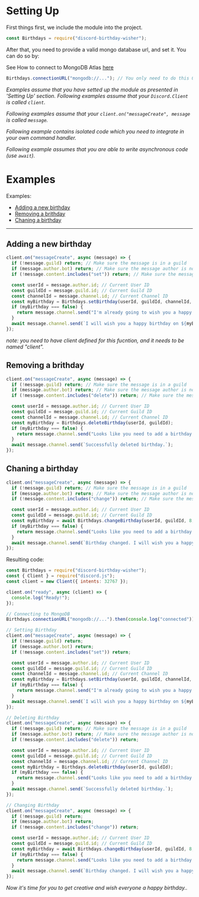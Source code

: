 # Setting Up

First things first, we include the module into the project.

```js
const Birthdays = require("discord-birthday-wisher");
```

After that, you need to provide a valid mongo database url, and set it. You can do so by:

See How to connect to MongoDB Atlas [here](https://studio3t.com/knowledge-base/articles/connect-to-mongodb-atlas/)

```js
Birthdays.connectionURL("mongodb://..."); // You only need to do this ONCE per process.
```

_Examples assume that you have setted up the module as presented in 'Setting Up' section._
_Following examples assume that your `Discord.Client` is called `client`._

_Following examples assume that your `client.on("messageCreate", message` is called `message`._

_Following example contains isolated code which you need to integrate in your own command handler._

_Following example assumes that you are able to write asynchronous code (use `await`)._

# Examples

Examples:

- [Adding a new birthday](https://github.com/Abdelrahman-Mohammad/discord-birthday-wisher/blob/main/test/README.md#adding-a-new-birthday)
- [Removing a brithday](https://github.com/Abdelrahman-Mohammad/discord-birthday-wisher/blob/main/test/README.md#removing-a-brithday)
- [Chaning a birthday](https://github.com/Abdelrahman-Mohammad/discord-birthday-wisher/blob/main/test/README.md#chaning-a-birthday)

---

## Adding a new birthday

```js
client.on("messageCreate", async (message) => {
  if (!message.guild) return; // Make sure the message is in a guild
  if (message.author.bot) return; // Make sure the message author is not a bot
  if (!message.content.includes("set")) return; // Make sure the message includes "set"

  const userId = message.author.id; // Current User ID
  const guildId = message.guild.id; // Current Guild ID
  const channelId = message.channel.id; // Current Channel ID
  const myBirthday = Birthdays.setBirthday(userId, guildId, channelId, 8, 11, 2005);\
  if (myBirthday === false) {
    return message.channel.send("I'm already going to wish you a happy birthday.")
  }
  await message.channel.send(`I will wish you a happy birthday on ${myBirthday.BirthdayDay}/${myBirthday.BirthdayMonth}/${myBirthday.BirthdayYear}`);
});
```

_note: you need to have client defined for this fucntion, and it needs to be named "client"._

## Removing a brithday

```js
client.on("messageCreate", async (message) => {
  if (!message.guild) return; // Make sure the message is in a guild
  if (message.author.bot) return; // Make sure the message author is not a bot
  if (!message.content.includes("delete")) return; // Make sure the message includes "delete"

  const userId = message.author.id; // Current User ID
  const guildId = message.guild.id; // Current Guild ID
  const channelId = message.channel.id; // Current Channel ID
  const myBirthday = Birthdays.deleteBirthday(userId, guildId);
  if (myBirthday === false) {
    return message.channel.send("Looks like you need to add a birthday first.");
  }
  await message.channel.send(`Successfully deleted birthday.`);
});
```

## Chaning a birthday

```js
client.on("messageCreate", async (message) => {
  if (!message.guild) return; // Make sure the message is in a guild
  if (message.author.bot) return; // Make sure the message author is not a bot
  if (!message.content.includes("change")) return; // Make sure the message includes "change"

  const userId = message.author.id; // Current User ID
  const guildId = message.guild.id; // Current Guild ID
  const myBirthday = await Birthdays.changeBirthday(userId, guildId, 8, 11, 2005);
  if (myBirthday === false) {
    return message.channel.send("Looks like you need to add a birthday first.");
  }
  await message.channel.send(`Birthday changed. I will wish you a happy birthday on ${myBirthday.Full}`);
});
```

Resulting code:

```js
const Birthdays = require("discord-birthday-wisher");
const { Client } = require("discord.js");
const client = new Client({ intents: 32767 });

client.on("ready", async (client) => {
  console.log("Ready!");
});

// Connecting to MongoDB
Birthdays.connectionURL("mongodb://...").then(console.log("connected"));

// Setting Birthday
client.on("messageCreate", async (message) => {
  if (!message.guild) return;
  if (message.author.bot) return;
  if (!message.content.includes("set")) return;

  const userId = message.author.id; // Current User ID
  const guildId = message.guild.id; // Current Guild ID
  const channelId = message.channel.id; // Current Channel ID
  const myBirthday = Birthdays.setBirthday(userId, guildId, channelId, 8, 11, 2005);
  if (myBirthday === false) {
    return message.channel.send("I'm already going to wish you a happy birthday.");
  }
  await message.channel.send(`I will wish you a happy birthday on ${myBirthday.BirthdayDay}/${myBirthday.BirthdayMonth}/${myBirthday.BirthdayYear}`);
});

// Deleting Birthday
client.on("messageCreate", async (message) => {
  if (!message.guild) return; // Make sure the message is in a guild
  if (message.author.bot) return; // Make sure the message author is not a bot
  if (!message.content.includes("delete")) return;

  const userId = message.author.id; // Current User ID
  const guildId = message.guild.id; // Current Guild ID
  const channelId = message.channel.id; // Current Channel ID
  const myBirthday = Birthdays.deleteBirthday(userId, guildId);
  if (myBirthday === false) {
    return message.channel.send("Looks like you need to add a birthday first.");
  }
  await message.channel.send(`Successfully deleted birthday.`);
});

// Changing Birthday
client.on("messageCreate", async (message) => {
  if (!message.guild) return;
  if (message.author.bot) return;
  if (!message.content.includes("change")) return;

  const userId = message.author.id; // Current User ID
  const guildId = message.guild.id; // Current Guild ID
  const myBirthday = await Birthdays.changeBirthday(userId, guildId, 8, 11, 2005);
  if (myBirthday === false) {
    return message.channel.send("Looks like you need to add a birthday first.");
  }
  await message.channel.send(`Birthday changed. I will wish you a happy birthday on ${myBirthday.Full}`);
});
```

_Now it's time for you to get creative and wish everyone a happy birthday.._

